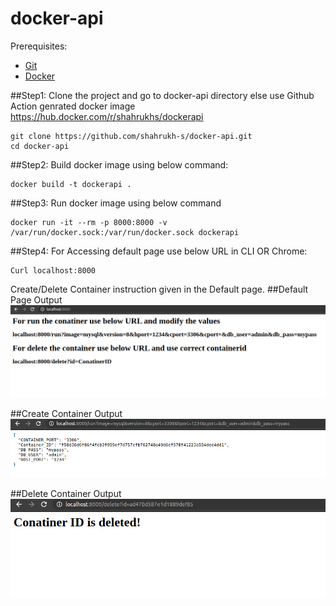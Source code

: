 # docker-api

Prerequisites: 

- [Git](https://git-scm.com/book/en/v2/Getting-Started-Installing-Git)
- [Docker](https://docs.docker.com/engine/install/)


##Step1:
Clone the project and go to docker-api directory else use Github Action genrated docker image https://hub.docker.com/r/shahrukhs/dockerapi

```shell
git clone https://github.com/shahrukh-s/docker-api.git
cd docker-api
```

##Step2:
Build docker image using below command: 

```shell
docker build -t dockerapi .
```

##Step3:
Run docker image using below command
```shell
docker run -it --rm -p 8000:8000 -v /var/run/docker.sock:/var/run/docker.sock dockerapi
```

##Step4:
For Accessing default page use below URL in CLI OR Chrome:

```shell
Curl localhost:8000
```

Create/Delete Container instruction given in the Default page.
##Default Page Output
![Preview](https://raw.githubusercontent.com/shahrukh-s/docker-api/main/default.png)


##Create Container Output
![Preview](https://raw.githubusercontent.com/shahrukh-s/docker-api/main/create.png)


##Delete Container Output
![Preview](https://raw.githubusercontent.com/shahrukh-s/docker-api/main/delete.png)

